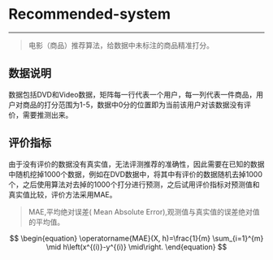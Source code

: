 # Recommended-system



****
> 电影（商品）推荐算法，给数据中未标注的商品精准打分。

## 数据说明
数据包括DVD和Video数据，矩阵每一行代表一个用户，每一列代表一件商品，用户对商品的打分范围为1-5，数据中0分的位置即为当前该用户对该数据没有评价，需要推测出来。
## 评价指标

由于没有评价的数据没有真实值，无法评测推荐的准确性，因此需要在已知的数据中随机挖掉1000个数据，例如在DVD数据中，将其中有评价的数据随机去掉1000个，之后使用算法对去掉的1000个打分进行预测，之后试用评价指标对预测值和真实值比较，评价方法采用MAE。
> MAE,平均绝对误差( Mean Absolute Error),观测值与真实值的误差绝对值的平均值。

$$
\begin{equation}
 \operatorname{MAE}(X, h)=\frac{1}{m} \sum_{i=1}^{m} \mid h\left(x^{(i)}-y^{(i)} \mid\right. 
\end{equation}
$$

